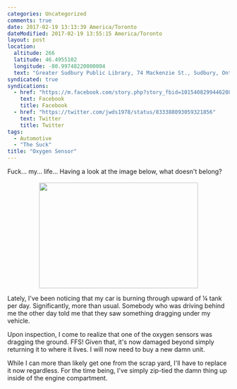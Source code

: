 ```yaml
---
categories: Uncategorized
comments: true
date: 2017-02-19 13:13:39 America/Toronto
dateModified: 2017-02-19 13:55:15 America/Toronto
layout: post
location:
  altitude: 266
  latitude: 46.4955102
  longitude: -80.99748220000004
  text: "Greater Sudbury Public Library, 74 Mackenzie St., Sudbury, Ontario, P3C 4X8, Canada"
syndicated: true
syndications:
  - href: "https://m.facebook.com/story.php?story_fbid=10154082994462084&id=719142083"
    text: Facebook
    title: Facebook
  - href: "https://twitter.com/jwds1978/status/833388093059321856"
    text: Twitter
    title: Twitter
tags:
  - Automotive
  - "The Suck"
title: "Oxygen Sensor"
---
```


Fuck&hellip; my&hellip; life&hellip; Having a look at the image below, what doesn't belong?<br />
<br />
<a href="{{ site.uri.assets }}/blog/2017/02/19/oxygen-sensor/2017-02-19_11-59-29_03-02.jpeg" target="_blank" title="">
  <img alt="" height="240" src="{{ site.uri.assets }}/blog/2017/02/19/oxygen-sensor/2017-02-19_11-59-29_360x240.jpg" style="border: 0px; display: block; margin-left: auto; margin-right: auto;" width="360" />
</a>

Lately, I've been noticing that my car is burning through upward of &frac14; tank per day. Significantly, more than usual. Somebody who was driving behind me the other day told me that they saw something dragging under my vehicle.

Upon inspection, I come to realize that one of the oxygen sensors was dragging the ground. FFS! Given that, it's now damaged beyond simply returning it to where it lives. I will now need to buy a new damn unit.

While I can more than likely get one from the scrap yard, I'll have to replace it now regardless. For the time being, I've simply zip-tied the damn thing up inside of the engine compartment.
